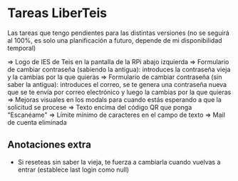 # Tareas LiberTeis

Las tareas que tengo pendientes para las distintas versiones (no se seguirá al 100%, es solo una planificación a futuro, depende de mi disponibilidad temporal)

=> Logo de IES de Teis en la pantalla de la RPi abajo izquierda
=> Formulario de cambiar contraseña (sabiendo la antigua): introduces la contraseña vieja y la cambias por la que quieras
=> Formulario de cambiar contraseña (sin saber la antigua): introduces el correo, se te genera una contraseña nueva que se te envía por correo electrónico y luego la cambias por la que quieras
=> Mejoras visuales en los modals para cuando estás esperando a que la solicitud se procese
=> Texto encima del código QR que ponga "Escanéame"
=> Límite mínimo de caracteres en el campo de texto
=> Mail de cuenta eliminada

## Anotaciones extra
- Si reseteas sin saber la vieja, te fuerza a cambiarla cuando vuelvas a entrar (establece last login como null)
